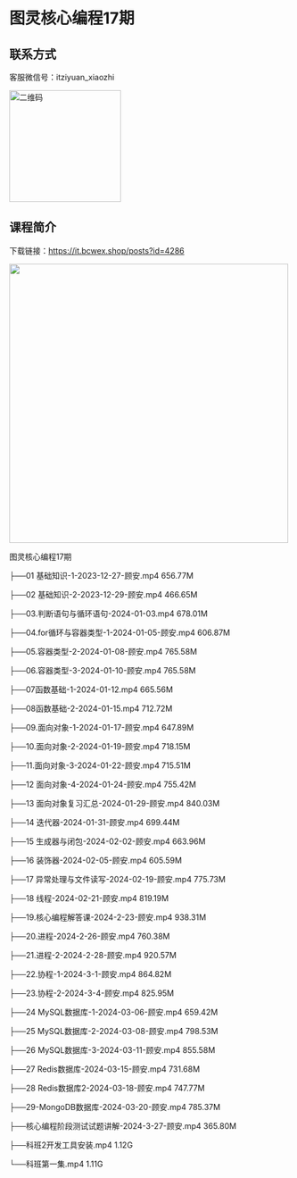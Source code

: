 # 图灵核心编程17期

## 联系方式

客服微信号：itziyuan_xiaozhi

<img src="https://ziyuanyun.oss-cn-guangzhou.aliyuncs.com/common/20240614073449/666b82192834a.jpg" width="200" height="200" alt="二维码">

## 课程简介

下载链接：https://it.bcwex.shop/posts?id=4286

<img src="https://ziyuanyun.oss-cn-guangzhou.aliyuncs.com/yun/20240724073012/66a03d041470b.jpg" width="500" alt="">

  

 图灵核心编程17期

 ├──01 基础知识-1-2023-12-27-顾安.mp4 656.77M

 ├──02 基础知识-2-2023-12-29-顾安.mp4 466.65M

 ├──03.判断语句与循环语句-2024-01-03.mp4 678.01M

 ├──04.for循环与容器类型-1-2024-01-05-顾安.mp4 606.87M

 ├──05.容器类型-2-2024-01-08-顾安.mp4 765.58M

 ├──06.容器类型-3-2024-01-10-顾安.mp4 765.58M

 ├──07函数基础-1-2024-01-12.mp4 665.56M

 ├──08函数基础-2-2024-01-15.mp4 712.72M

 ├──09.面向对象-1-2024-01-17-顾安.mp4 647.89M

 ├──10.面向对象-2-2024-01-19-顾安.mp4 718.15M

 ├──11.面向对象-3-2024-01-22-顾安.mp4 715.51M

 ├──12 面向对象-4-2024-01-24-顾安.mp4 755.42M

 ├──13 面向对象复习汇总-2024-01-29-顾安.mp4 840.03M

 ├──14 迭代器-2024-01-31-顾安.mp4 699.44M

 ├──15 生成器与闭包-2024-02-02-顾安.mp4 663.96M

 ├──16 装饰器-2024-02-05-顾安.mp4 605.59M

 ├──17 异常处理与文件读写-2024-02-19-顾安.mp4 775.73M

 ├──18 线程-2024-02-21-顾安.mp4 819.19M

 ├──19.核心编程解答课-2024-2-23-顾安.mp4 938.31M

 ├──20.进程-2024-2-26-顾安.mp4 760.38M

 ├──21.进程-2-2024-2-28-顾安.mp4 920.57M

 ├──22.协程-1-2024-3-1-顾安.mp4 864.82M

 ├──23.协程-2-2024-3-4-顾安.mp4 825.95M

 ├──24 MySQL数据库-1-2024-03-06-顾安.mp4 659.42M

 ├──25 MySQL数据库-2-2024-03-08-顾安.mp4 798.53M

 ├──26 MySQL数据库-3-2024-03-11-顾安.mp4 855.58M

 ├──27 Redis数据库-2024-03-15-顾安.mp4 731.68M

 ├──28 Redis数据库2-2024-03-18-顾安.mp4 747.77M

 ├──29-MongoDB数据库-2024-03-20-顾安.mp4 785.37M

 ├──核心编程阶段测试试题讲解-2024-3-27-顾安.mp4 365.80M

 ├──科班2开发工具安装.mp4 1.12G

 └──科班第一集.mp4 1.11G

  